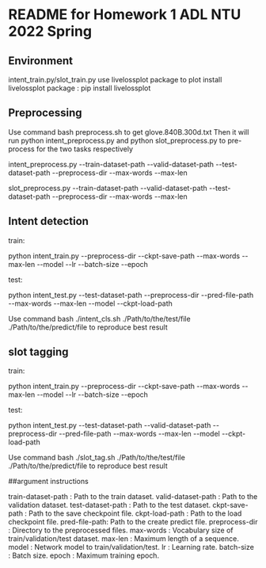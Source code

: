 # README for Homework 1 ADL NTU 2022 Spring

## Environment
intent_train.py/slot_train.py use livelossplot package to plot
install livelossplot package : pip install livelossplot

## Preprocessing
Use command bash preprocess.sh to get glove.840B.300d.txt
Then it will run python intent_preprocess.py and python slot_preprocess.py to pre-process for the two tasks respectively

intent_preprocess.py --train-dataset-path <train-dataset-path> --valid-dataset-path <valid-dataset-path> --test-dataset-path <test-dataset-path> --preprocess-dir <preprocess-dir> --max-words <max-words> --max-len <max-len>


slot_preprocess.py --train-dataset-path <train-dataset-path> --valid-dataset-path <valid-dataset-path> --test-dataset-path <test-dataset-path> --preprocess-dir <preprocess-dir> --max-words <max-words> --max-len <max-len>

## Intent detection

train: 

python intent_train.py --preprocess-dir <preprocess-dir> --ckpt-save-path <ckpt-save-path> --max-words <max-words> --max-len <max-len> --model <model> --lr <lr> --batch-size <batch-size> --epoch <epoch>

test: 

python intent_test.py --test-dataset-path <test-dataset-path> --preprocess-dir <preprocess-dir> --pred-file-path <pred-file-path> --max-words <max-words> --max-len <max-len> --model <model> --ckpt-load-path <ckpt-load-path>

Use command bash ./intent_cls.sh ./Path/to/the/test/file ./Path/to/the/predict/file to reproduce best result

## slot tagging

train: 

python intent_train.py --preprocess-dir <preprocess-dir> --ckpt-save-path <ckpt-save-path> --max-words <max-words> --max-len <max-len> --model <model> --lr <lr> --batch-size <batch-size> --epoch <epoch>

test: 

python intent_test.py --test-dataset-path <test-dataset-path> --valid-dataset-path <valid-dataset-path>--preprocess-dir <preprocess-dir> --pred-file-path <pred-file-path> --max-words <max-words> --max-len <max-len> --model <model> --ckpt-load-path <ckpt-load-path>

Use command bash ./slot_tag.sh ./Path/to/the/test/file ./Path/to/the/predict/file to reproduce best result


##argument instructions

train-dataset-path : Path to the train dataset.
valid-dataset-path : Path to the validation dataset.
test-dataset-path : Path to the test dataset.
ckpt-save-path : Path to the save checkpoint file. 
ckpt-load-path : Path to the load checkpoint file.
pred-file-path: Path to the create predict file.
preprocess-dir : Directory to the preprocessed files.
max-words : Vocabulary size of train/validation/test dataset.
max-len : Maximum length of a sequence.
model : Network model to train/validation/test.
lr : Learning rate.
batch-size : Batch size.
epoch : Maximum training epoch.


